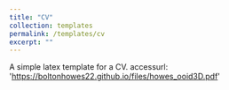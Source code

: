 ```yaml
---
title: "CV"
collection: templates
permalink: /templates/cv
excerpt: ""
---
```


A simple latex template for a CV.
accessurl: 'https://boltonhowes22.github.io/files/howes_ooid3D.pdf'